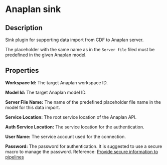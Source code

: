 # Anaplan sink

 Description
 -----------
 Sink plugin for supporting data import from CDF to Anaplan server.

 The placeholder with the same name as in the `Server file` filed must be predefined in the given Anaplan model.

 Properties
 ----------
 **Workspace Id:** The target Anaplan workspace ID.
 
 **Model Id:** The target Anaplan model ID.

 **Server File Name:** The name of the predefined placeholder file name in the model for this data import.

 **Service Location:** The root service location of the Anaplan API.
 
 **Auth Service Location:** The service location for the authentication.

 **User Name:** The service account used for the connection.

 **Password:** The password for authentication. It is suggested to use a secure macro to manage the password. 
 Reference: [Provide secure information to pipelines](https://datafusion.atlassian.net/wiki/spaces/KB/pages/32276556/Provide+secure+information+to+pipelines)
